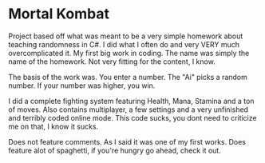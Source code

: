 # Mortal Kombat
Project based off what was meant to be a very simple homework about teaching randomness in C#. I did what I often do and very VERY much overcomplicated it. My first big work in coding. The name was simply the name of the homework. Not very fitting for the content, I know.

The basis of the work was.
You enter a number.
The "Ai" picks a random number.
If your number was higher, you win.

I did a complete fighting system featuring Health, Mana, Stamina and a ton of moves.
Also contains multiplayer, a few settings and a very unfinished and terribly coded online mode. This code sucks, you dont need to criticize me on that, I know it sucks.

Does not feature comments. As I said it was one of my first works.
Does feature alot of spaghetti, if you're hungry go ahead, check it out.
